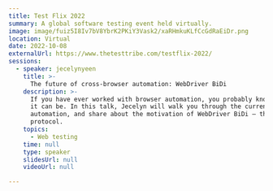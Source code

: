```yaml
---
title: Test Flix 2022
summary: A global software testing event held virtually.
image: image/fuiz5I8Iv7bV8YbrK2PKiY3Vask2/xaRHmkuKLfCcGdRaEiDr.png
location: Virtual
date: 2022-10-08
externalUrl: https://www.thetesttribe.com/testflix-2022/
sessions:
  - speaker: jecelynyeen
    title: >-
      The future of cross-browser automation: WebDriver BiDi
    description: >-
      If you have ever worked with browser automation, you probably know how overwhelming
      it can be. In this talk, Jecelyn will walk you through the current state of cross-browser
      automation, and share about the motivation of WebDriver BiDi – the new browser automation
      protocol.
    topics:
      - Web testing
    time: null
    type: speaker
    slidesUrl: null
    videoUrl: null

---
```

